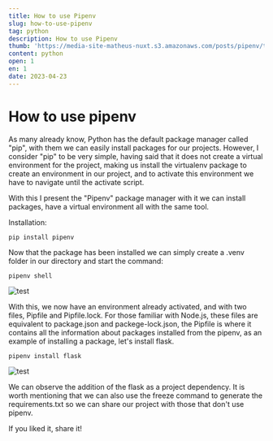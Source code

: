 ```yaml
---
title: How to use Pipenv
slug: how-to-use-pipenv
tag: python
description: How to use Pipenv
thumb: 'https://media-site-matheus-nuxt.s3.amazonaws.com/posts/pipenv/thumb/pipenv.jpeg'
content: python
open: 1
en: 1
date: 2023-04-23
---
```

# How to use pipenv

As many already know, Python has the default package manager
called "pip", with them we can easily install packages for our
projects. However, I consider "pip" to be very simple, having said that it does not create
a virtual environment for the project, making us install the virtualenv package
to create an environment in our project, and to activate this environment we have to navigate
until the activate script.

With this I present the "Pipenv" package manager with it we can install packages,
have a virtual environment all with the same tool.

Installation:

``` shell
pip install pipenv

```

Now that the package has been installed we can simply create a .venv folder
in our directory and start the command:

```shell
pipenv shell

```
![test](https://media-site-matheus-nuxt.s3.amazonaws.com/posts/pipenv/images/venv-shell.png)

With this, we now have an environment already activated, and with two files, Pipfile and Pipfile.lock.
For those familiar with Node.js, these files are equivalent to package.json and
packege-lock.json, the Pipfile is where it contains all the information about packages installed from the
pipenv, as an example of installing a package, let's install flask.

```shell
pipenv install flask
```
![test](https://media-site-matheus-nuxt.s3.amazonaws.com/posts/pipenv/images/flask.png)

We can observe the addition of the flask as a project dependency.
It is worth mentioning that we can also use the freeze command to generate the
requirements.txt so we can share our project with those
that don't use pipenv.

If you liked it, share it!